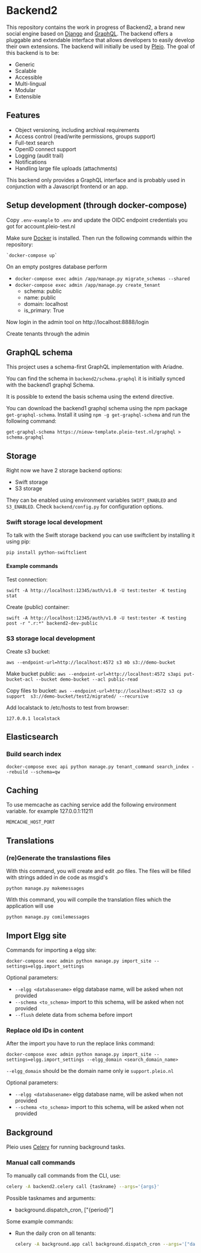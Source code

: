 # Backend2
This repository contains the work in progress of Backend2, a brand new social engine based on [Django](https://www.djangoproject.com/) and [GraphQL](http://graphql.org/). The backend offers a pluggable and extendable interface that allows developers to easily develop their own extensions. The backend will initially be used by [Pleio](https://www.pleio.nl). The goal of this backend is to be:

- Generic
- Scalable
- Accessible
- Multi-lingual
- Modular
- Extensible

## Features
- Object versioning, including archival requirements
- Access control (read/write permissions, groups support)
- Full-text search
- OpenID connect support
- Logging (audit trail)
- Notifications
- Handling large file uploads (attachments)

This backend only provides a GraphQL interface and is probably used in conjunction with a Javascript frontend or an app.

## Setup development (through docker-compose)
Copy `.env-example` to `.env` and update the OIDC endpoint credentials you got for account.pleio-test.nl

Make sure [Docker](https://www.docker.com/) is installed. Then run the
following commands within the repository:

    `docker-compose up`

On an empty postgres database perform
- ```docker-compose exec admin /app/manage.py migrate_schemas --shared```
- ```docker-compose exec admin /app/manage.py create_tenant```
    -   schema: public
    -   name: public
    -   domain: localhost
    -   is_primary: True


Now login in the admin tool on http://localhost:8888/login

Create tenants through the admin

## GraphQL schema

This project uses a schema-first GraphQL implementation with Ariadne.

You can find the schema in `backend2/schema.graphql` it is initially synced with the backend1 graphql Schema.

It is possible to extend the basis schema using the extend directive.

You can download the backend1 graphql schema using the npm package `get-graphql-schema`. Install it using `npm -g get-graphql-schema` and run the following command:

`get-graphql-schema https://nieuw-template.pleio-test.nl/graphql > schema.graphql`

## Storage

Right now we have 2 storage backend options:

- Swift storage
- S3 storage

They can be enabled using environment variables `SWIFT_ENABLED` and `S3_ENABLED`. Check `backend/config.py` for configuration options.

### Swift storage local development

To talk with the Swift storage backend you can use swiftclient by installing it using pip:

`pip install python-swiftclient`

#### Example commands

Test connection:

`swift -A http://localhost:12345/auth/v1.0 -U test:tester -K testing stat`

Create (public) container:

`swift -A http://localhost:12345/auth/v1.0 -U test:tester -K testing post -r ".r:*" backend2-dev-public`

### S3 storage local development

Create s3 bucket:

`aws --endpoint-url=http://localhost:4572 s3 mb s3://demo-bucket`

Make bucket public:
`aws --endpoint-url=http://localhost:4572 s3api put-bucket-acl --bucket demo-bucket --acl public-read`

Copy files to bucket:
`aws --endpoint-url=http://localhost:4572 s3 cp support  s3://demo-bucket/test2/migrated/ --recursive`

Add localstack to /etc/hosts to test from browser:

`127.0.0.1 localstack`

## Elasticsearch

### Build search index

`docker-compose exec api python manage.py tenant_command search_index --rebuild --schema=qw `

## Caching

To use memcache as caching service add the following environment variable. for example 127.0.0.1:11211

`MEMCACHE_HOST_PORT`

## Translations

### (re)Generate the translastions files

With this command, you will create and edit .po files. The files will be filled with strings added in de code as msgid's

`python manage.py makemessages`

With this command, you will compile the translation files which the application will use

`python manage.py comilemessages`

## Import Elgg site

Commands for importing a elgg site:

`docker-compose exec admin python manage.py import_site --settings=elgg.import_settings`

Optional parameters:

- `--elgg <databasename>` elgg database name, will be asked when not provided
- `--schema <to_schema>` import to this schema, will be asked when not provided
- `--flush` delete data from schema before import

### Replace old IDs in content

After the import you have to run the replace links command:

`docker-compose exec admin python manage.py import_site --settings=elgg.import_settings --elgg_domain <search_domain_name>`

`--elgg_domain` should be the domain name only ie `support.pleio.nl`

Optional parameters:

- `--elgg <databasename>` elgg database name, will be asked when not provided
- `--schema <to_schema>` import to this schema, will be asked when not provided

## Background

Pleio uses [Celery](http://www.celeryproject.org/) for running background tasks.

### Manual call commands

To manually call commands from the CLI, use:

```bash
celery -A backend2.celery call {taskname} --args='{args}'
```

Possible tasknames and arguments:

- background.dispatch_cron, ["{period}"]

Some example commands:

- Run the daily cron on all tenants:
    ```bash
    celery -A background.app call background.dispatch_cron --args='["daily"]'
    ```
